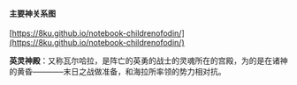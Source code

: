 #### 主要神关系图

[https://8ku.github.io/notebook-childrenofodin/](https://8ku.github.io/notebook-childrenofodin/)

**英灵神殿**：又称瓦尔哈拉，是阵亡的英勇的战士的灵魂所在的宫殿，为的是在诸神的黄昏————末日之战做准备，和海拉所率领的势力相对抗。






